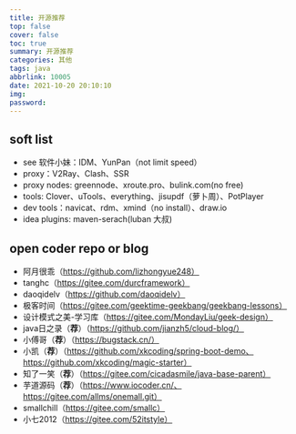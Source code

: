 ```yaml
---
title: 开源推荐
top: false
cover: false
toc: true
summary: 开源推荐
categories: 其他
tags: java
abbrlink: 10005
date: 2021-10-20 20:10:10
img:
password:
---
```


## soft list

- see 软件小妹：IDM、YunPan（not limit speed）
- proxy：V2Ray、Clash、SSR
- proxy nodes: greennode、xroute.pro、bulink.com(no free)
- tools: Clover、uTools、everything、jisupdf（萝卜周）、PotPlayer
- dev tools：navicat、rdm、xmind（no install）、draw.io
- idea plugins: maven-serach(luban 大叔)

## open coder repo or blog
- 阿月很乖（https://github.com/lizhongyue248）
- tanghc（https://gitee.com/durcframework）
- daoqidelv（https://github.com/daoqidelv）
- 极客时间（https://gitee.com/geektime-geekbang/geekbang-lessons）
- 设计模式之美-学习库（https://gitee.com/MondayLiu/geek-design）
- java日之录（**荐**）（https://github.com/jianzh5/cloud-blog/）
- 小傅哥（**荐**）（https://bugstack.cn/）
- 小凯（**荐**）（https://github.com/xkcoding/spring-boot-demo、https://github.com/xkcoding/magic-starter）
- 知了一笑（**荐**）（https://gitee.com/cicadasmile/java-base-parent）
- 芋道源码（**荐**）（https://www.iocoder.cn/、https://gitee.com/allms/onemall.git）
- smallchill（https://gitee.com/smallc）
- 小七2012（https://gitee.com/52itstyle）

